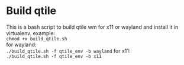 # Build qtile
This is a bash script to build qtile wm for x11 or wayland and install it in virtualenv.
example:  
`chmod +x build_qtile.sh`  
for wayland:  
`./build_qtile.sh -f qtile_env -b wayland`
for x11:    
`./build_qtile.sh -f qtile_env -b x11`

